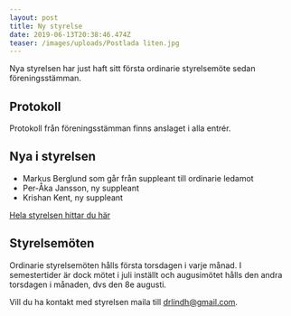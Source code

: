 ```yaml
---
layout: post
title: Ny styrelse
date: 2019-06-13T20:38:46.474Z
teaser: /images/uploads/Postlada liten.jpg
---
```

Nya styrelsen har just haft sitt första ordinarie styrelsemöte sedan föreningsstämman. 

## Protokoll

Protokoll från föreningsstämman finns anslaget i alla entrér. 

## Nya i styrelsen

* Markus Berglund som går från suppleant till ordinarie ledamot
* Per-Åka Jansson, ny suppleant
* Krishan Kent, ny suppleant

[Hela styrelsen hittar du här](/om_foreningen/styrelse)

## Styrelsemöten

Ordinarie styrelsemöten hålls första torsdagen i varje månad. I semestertider är dock mötet i juli inställt och augusimötet hålls den andra torsdagen i månaden, dvs den 8e augusti.

Vill du ha kontakt med styrelsen maila till drlindh@gmail.com.
